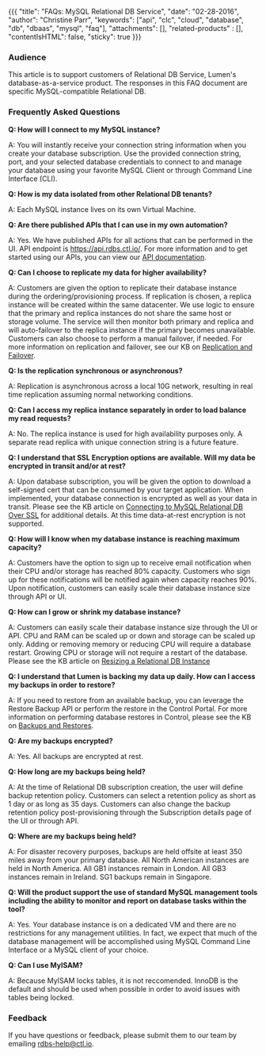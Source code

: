 {{{
  "title": "FAQs: MySQL Relational DB Service",
  "date": "02-28-2016",
  "author": "Christine Parr",
  "keywords": ["api", "clc", "cloud", "database", "db", "dbaas", "mysql", "faq"],
  "attachments": [],
  "related-products" : [],
  "contentIsHTML": false,
  "sticky": true
}}}

### Audience
This article is to support customers of Relational DB Service, Lumen's database-as-a-service product. The responses in this FAQ document are specific MySQL-compatible Relational DB.

### Frequently Asked Questions
**Q: How will I connect to my MySQL instance?**

A: You will instantly receive your connection string information when you create your database subscription. Use the provided connection string, port, and your selected database credentials to connect to and manage your database using your favorite MySQL Client or through Command Line Interface (CLI).

**Q: How is my data isolated from other Relational DB tenants?**

A: Each MySQL instance lives on its own Virtual Machine.

**Q: Are there published APIs that I can use in my own automation?**

A: Yes. We have published APIs for all actions that can be performed in the UI. API endpoint is https://api.rdbs.ctl.io/. For more information and to get started using our APIs, you can view our [API documentation](https://www.ctl.io/api-docs/v2/#relational-database-rdbs).

**Q: Can I choose to replicate my data for higher availability?**

A: Customers are given the option to replicate their database instance during the ordering/provisioning process. If replication is chosen, a replica instance will be created within the same datacenter. We use logic to ensure that the primary and replica instances do not share the same host or storage volume. The service will then monitor both primary and replica and will auto-failover to the replica instance if the primary becomes unavailable. Customers can also choose to perform a manual failover, if needed. For more information on replication and failover, see our KB on [Replication and Failover](rdbs-mysql-replication-and-failover.md).

**Q: Is the replication synchronous or asynchronous?**

A: Replication is asynchronous across a local 10G network, resulting in real time replication assuming normal networking conditions.

**Q: Can I access my replica instance separately in order to load balance my read requests?**

A: No. The replica instance is used for high availability purposes only. A separate read replica with unique connection string is a future feature.

**Q: I understand that SSL Encryption options are available. Will my data be encrypted in transit and/or at rest?**

A: Upon database subscription, you will be given the option to download a self-signed cert that can be consumed by your target application. When implemented, your database connection is encrypted as well as your data in transit. Please see the KB article on [Connecting to MySQL Relational DB Over SSL](rdbs-mysql-connecting-over-ssl.md) for additional details. At this time data-at-rest encryption is not supported.

**Q: How will I know when my database instance is reaching maximum capacity?**

A: Customers have the option to sign up to receive email notification when their CPU and/or storage has reached 80% capacity. Customers who sign up for these notifications will be notified again when capacity reaches 90%. Upon notification, customers can easily scale their database instance size through API or UI.

**Q: How can I grow or shrink my database instance?**

A: Customers can easily scale their database instance size through the UI or API. CPU and RAM can be scaled up or down and storage can be scaled up only. Adding or removing memory or reducing CPU will require a database restart. Growing CPU or storage will not require a restart of the database. Please see the KB article on [Resizing a Relational DB Instance](rdbs-resizing-instance.md)

**Q: I understand that Lumen is backing my data up daily. How can I access my backups in order to restore?**

A: If you need to restore from an available backup, you can leverage the Restore Backup API or perform the restore in the Control Portal. For more information on performing database restores in Control, please see the KB on [Backups and Restores](rdbs-backups-and-restores.md).

**Q: Are my backups encrypted?**

A: Yes. All backups are encrypted at rest.

**Q: How long are my backups being held?**

A: At the time of Relational DB subscription creation, the user will define backup retention policy. Customers can select a retention policy as short as 1 day or as long as 35 days. Customers can also change the backup retention policy post-provisioning through the Subscription details page of the UI or through API.

**Q: Where are my backups being held?**

A: For disaster recovery purposes, backups are held offsite at least 350 miles away from your primary database. All North American instances are held in North America. All GB1 instances remain in London. All GB3 instances remain in Ireland. SG1 backups remain in Singapore.

**Q: Will the product support the use of standard MySQL management tools including the ability to monitor and report on database tasks within the tool?**

A: Yes. Your database instance is on a dedicated VM and there are no restrictions for any management utilities. In fact, we expect that much of the database management will be accomplished using MySQL Command Line Interface or a MySQL client of your choice.

**Q: Can I use MyISAM?**

A: Because MyISAM locks tables, it is not reccomended. InnoDB is the default and should be used when possible in order to avoid issues with tables being locked.

### Feedback
If you have questions or feedback, please submit them to our team by emailing <a href="mailto:rdbs-help@ctl.io">rdbs-help@ctl.io</a>.
